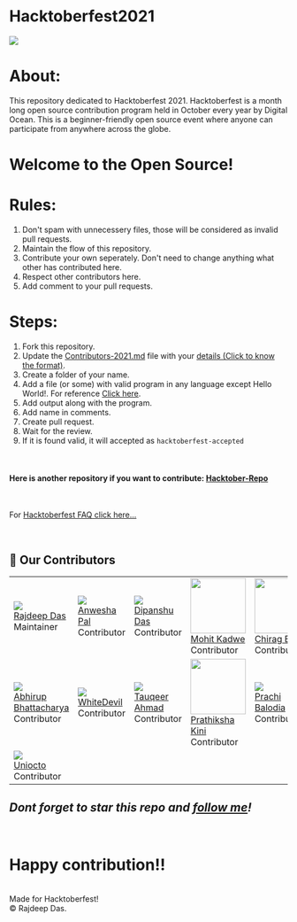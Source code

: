 # Hacktoberfest2021
<img src="https://github.com/Rajspeaks/Hacktoberfest-2021/blob/main/hacktoberfest%202021.png">

# About:

This repository dedicated to Hacktoberfest 2021. Hacktoberfest is a month long open source contribution program held in October every year by Digital Ocean. This is a beginner-friendly open source event where anyone can participate from anywhere across the globe.

# Welcome to the Open Source!

# Rules:

1. Don't spam with unnecessery files, those will be considered as invalid pull requests.<br>
2. Maintain the flow of this repository.<br>
3. Contribute your own seperately. Don't need to change anything what other has contributed here.<br>
4. Respect other contributors here. <br>
5. Add comment to your pull requests.<br>

# Steps:

1. Fork this repository.<br>
2. Update the <a href="https://github.com/Rajspeaks/Hacktoberfest-2021/blob/main/Contributors-2021.md">Contributors-2021.md</a> file with your <a href="https://github.com/Rajspeaks/Hacktoberfest-2021/blob/main/Contributor%20format.txt">details (Click to know the format)</a>.<br>
3. Create a folder of your name.
4. Add a file (or some) with valid program in any language except Hello World!. For reference <a href="https://github.com/Rajspeaks/Hacktoberfest-2021/tree/main/Rajdeep%20Das">Click here</a>.
5. Add  output along with the program.
6. Add name in comments.
7. Create pull request.
8. Wait for the review.
9. If it is found valid, it will accepted as <code>hacktoberfest-accepted</code> 

<br>

<h4> Here is another repository if you want to contribute: <a href="https://github.com/Rajspeaks/Chrome-extension"> Hacktober-Repo </a> </h4>
<br>

For <a href="https://hacktoberfest.digitalocean.com/faq">Hacktoberfest FAQ click here... </a>
<br>


<!--## :handshake: Our Contributors
<a href="https://github.com/Rajspeaks/Hacktoberfest-2021/graphs/contributors">
  <img src="https://contrib.rocks/image?repo=Rajspeaks/Hacktoberfest-2021" />
</a>
-->

<br>

## :handshake: Our Contributors

<table>
  <tr>
    <td> <img src="https://github.com/Rajspeaks.png?size=100"><br> <a href="https://github.com/Rajspeaks">Rajdeep Das</a> <br> Maintainer </td>
    <td> <img src="https://github.com/AnweshaPal26.png?size=100"><br> <a href="https://github.com/AnweshaPal26">Anwesha Pal</a> <br> Contributor </td>
    <td> <img src="https://github.com/the-d3crypt3r.png?size=100"><br> <a href="https://github.com/the-d3crypt3r">Dipanshu Das</a> <br> Contributor </td>
    <td> <img src="https://github.com/mohitkadwe19.png?size=100" height="100px" width="100px"><br> <a href="https://github.com/mohitkadwe19"> Mohit Kadwe </a> <br> Contributor </td>
    <td> <img src="https://github.com/CHIRAGBAJAJ1011.png?size=100" height="100px" width="100px"><br> <a href="https://github.com/CHIRAGBAJAJ1011"> Chirag Bajaj </a> <br> Contributor </td>
  <td> <img src="https://github.com/khushi-0001.png?size=100" height="100px" width="100px"><br> <a href="https://github.com/khushi-0001"> Khusi </a> <br> Contributor </td>
  </tr>
  <tr>
  <td> <img src="https://github.com/AbhirupB.png?size=100"><br> <a href="https://github.com/AbhirupB">Abhirup <br> Bhattacharya</a> <br> Contributor </td>
  <td> <img src="https://github.com/SudoKIngpin.png?size=100"><br> <a href="https://github.com/SudoKIngpin">WhiteDevil</a> <br> Contributor </td>
  <td> <img src="https://github.com/TauqeerAhmad5201.png?size=100"><br> <a href="https://github.com/TauqeerAhmad5201">Tauqeer Ahmad</a> <br> Contributor </td>
  <td> <img src="https://github.com/pkini2002.png?size=100" height="100px" width="100px"><br> <a href="https://github.com/pkini2002"> Prathiksha Kini </a> <br> Contributor </td>
  <td> <img src="https://github.com/prachibalodia.png?size=100"><br> <a href="https://github.com/prachibalodia">Prachi Balodia</a> <br> Contributor </td>
  <td> <img src="https://github.com/mohitpawar530.png?size=100" height="100px" width="100px"><br> <a href="https://github.com/mohitpawar530"> Mohit Pawar </a> <br> Contributor </td>
  </tr>
  <tr>
  <td> <img src="https://github.com/uniocto.png?size=100"><br> <a href="https://github.com/uniocto">Uniocto</a> <br> Contributor </td>
  </tr>
  </table>

 ## *Dont forget to star this repo and <a href="https://github.com/Rajspeaks">follow me</a>!*


<br>


# Happy contribution!!
<br>
Made for Hacktoberfest!
<br>
&copy; Rajdeep Das.
